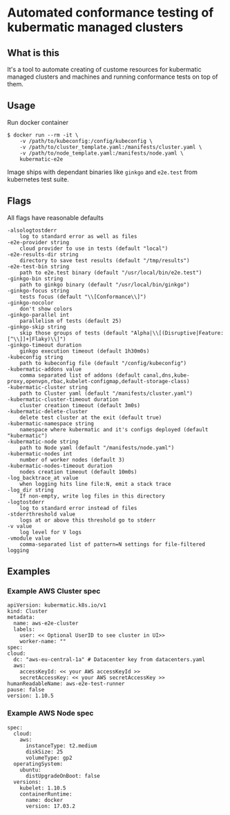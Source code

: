 # Automated conformance testing of kubermatic managed clusters

## What is this
It's a tool to automate creating of custome resources for kubermatic managed
clusters and machines and running conformance tests on top of them.

## Usage
Run docker container

    $ docker run --rm -it \
        -v /path/to/kubeconfig:/config/kubeconfig \
        -v /path/to/cluster_template.yaml:/manifests/cluster.yaml \
        -v /path/to/node_template.yaml:/manifests/node.yaml \
        kubermatic-e2e

Image ships with dependant binaries like `ginkgo` and `e2e.test` from kubernetes
test suite.

## Flags
All flags have reasonable defaults

    -alsologtostderr
        log to standard error as well as files
    -e2e-provider string
        cloud provider to use in tests (default "local")
    -e2e-results-dir string
        directory to save test results (default "/tmp/results")
    -e2e-test-bin string
        path to e2e.test binary (default "/usr/local/bin/e2e.test")
    -ginkgo-bin string
        path to ginkgo binary (default "/usr/local/bin/ginkgo")
    -ginkgo-focus string
        tests focus (default "\\[Conformance\\]")
    -ginkgo-nocolor
        don't show colors
    -ginkgo-parallel int
        parallelism of tests (default 25)
    -ginkgo-skip string
        skip those groups of tests (default "Alpha|\\[(Disruptive|Feature:[^\\]]+|Flaky)\\]")
    -ginkgo-timeout duration
        ginkgo execution timeout (default 1h30m0s)
    -kubeconfig string
        path to kubeconfig file (default "/config/kubeconfig")
    -kubermatic-addons value
        comma separated list of addons (default canal,dns,kube-proxy,openvpn,rbac,kubelet-configmap,default-storage-class)
    -kubermatic-cluster string
        path to Cluster yaml (default "/manifests/cluster.yaml")
    -kubermatic-cluster-timeout duration
        cluster creation timeout (default 3m0s)
    -kubermatic-delete-cluster
        delete test cluster at the exit (default true)
    -kubermatic-namespace string
        namespace where kubermatic and it's configs deployed (default "kubermatic")
    -kubermatic-node string
        path to Node yaml (default "/manifests/node.yaml")
    -kubermatic-nodes int
        number of worker nodes (default 3)
    -kubermatic-nodes-timeout duration
        nodes creation timeout (default 10m0s)
    -log_backtrace_at value
        when logging hits line file:N, emit a stack trace
    -log_dir string
        If non-empty, write log files in this directory
    -logtostderr
        log to standard error instead of files
    -stderrthreshold value
        logs at or above this threshold go to stderr
    -v value
        log level for V logs
    -vmodule value
        comma-separated list of pattern=N settings for file-filtered logging

## Examples

### Example AWS Cluster spec

    apiVersion: kubermatic.k8s.io/v1
    kind: Cluster
    metadata:
      name: aws-e2e-cluster
      labels:
        user: << Optional UserID to see cluster in UI>>
        worker-name: ""
    spec:
    cloud:
      dc: "aws-eu-central-1a" # Datacenter key from datacenters.yaml
      aws:
        accessKeyId: << your AWS accessKeyId >>
        secretAccessKey: << your AWS secretAccessKey >>
    humanReadableName: aws-e2e-test-runner
    pause: false
    version: 1.10.5

### Example AWS Node spec

    spec:
      cloud:
        aws:
          instanceType: t2.medium
          diskSize: 25
          volumeType: gp2
      operatingSystem:
        ubuntu:
          distUpgradeOnBoot: false
      versions:
        kubelet: 1.10.5
        containerRuntime:
          name: docker
          version: 17.03.2
